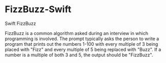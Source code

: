 # FizzBuzz-Swift
Swift FizzBuzz

FizzBuzz is a common algorithm asked during an interview in which programming is involved. The prompt typically asks the person to write a program that prints out the numbers 1-100 with every multiple of 3 being placed with "Fizz" and every multiple of 5 being replaced with "Buzz". If a number is a multiple of both 3 and 5, the output should be "FizzBuzz".
